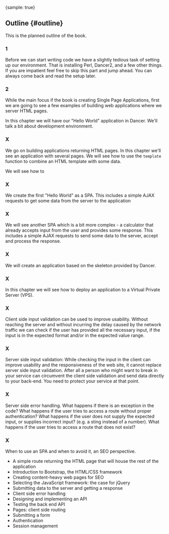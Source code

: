 {sample: true}
## Outline {#outline}

This is the planned outline of the book.

### 1

Before we can start writing code we have a slightly tedious task of setting up our environment. That is installing Perl, Dancer2, and a few other things. If you are impatient feel free to skip this part and jump ahead. You can always come back and read the setup later.

### 2

While the main focus if the book is creating Single Page Applications, first we are going to see a few examples of building web applications where we server HTML pages.

In this chapter we will have our "Hello World" application in Dancer. We'll talk a bit about development environment.

### X

We go on building applications returning HTML pages. In this chapter we'll see an application with several pages.
We will see how to use the `template` function to combine an HTML template with some data.

We will see how to 

### X

We create the first "Hello World" as a SPA. This includes a simple AJAX requests to get some data from the server to the application

### X

We will see another SPA which is a bit more complex - a calculator that already accepts input from the user and provides some response. This includes a simple AJAX requests to send some data to the server, accept and process the response.

### X

We will create an application based on the skeleton provided by Dancer.

### X

In this chapter we will see how to deploy an application to a Virtual Private Server (VPS).

### X

Client side input validation can be used to improve usability. Without reaching the server and without incurring the delay caused by the network traffic we can check if the user has provided all the necessary input, if the input is in the expected format and/or in the expected value range.

### X

Server side input validation: While checking the input in the client can improve usability and the responsiveness of the web site, it cannot replace server side input validation. After all a person who might want to break in your service can circumvent the client side validation and send data directly to your back-end. You need to protect your service at that point.

### X

Server side error handling. What happens if there is an exception in the code?
What happens if the user tries to access a route without proper authentication?
What happens if the user does not supply the expected input, or supplies incorrect input? (e.g. a sting instead of a number).
What happens if the user tries to access a route that does not exist?

### X

When to use an SPA and when to avoid it, an SEO perspective.

* A simple route returning the HTML page that will house the rest of the application
* Introduction to Bootstrap, the HTML/CSS framework
* Creating content-heavy web pages for SEO
* Selecting the JavaScript framework: the case for jQuery
* Submitting data to the server and getting a response
* Client side error handling
* Designing and implementing an API
* Testing the back end API
* Pages: client side routing
* Submitting a form
* Authentication
* Session management




